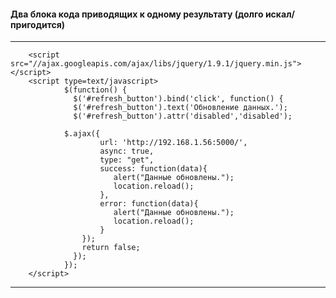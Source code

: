 #### Два блока кода приводящих к одному результату (долго искал/пригодится)
***
        <script src="//ajax.googleapis.com/ajax/libs/jquery/1.9.1/jquery.min.js"></script>
        <script type=text/javascript>
                $(function() {
                  $('#refresh_button').bind('click', function() {
                  $('#refresh_button').text('Обновление данных.');
                  $('#refresh_button').attr('disabled','disabled');
                
                $.ajax({
                        url: 'http://192.168.1.56:5000/',
                        async: true,
                        type: "get",
                        success: function(data){
                           alert("Данные обновлены.");
                           location.reload();
                        },
                        error: function(data){
                           alert("Данные обновлены.");
                           location.reload();
                        }
                    });
                    return false;
                  });
                });
        </script>
***
<script src="//ajax.googleapis.com/ajax/libs/jquery/1.9.1/jquery.min.js"></script>
<script type=text/javascript>
        $(function() {
          $('#refresh_button').bind('click', function() {
          $('#refresh_button').text('Обновление данных.');
          $('#refresh_button').attr('disabled','disabled');

$.ajax({
                url: 'http://192.168.1.56:5000/',
                async: true,
                type: "get",
                complete: function(data){
                   location.reload();
                }
            });
            return false;
          });
        });
</script>
